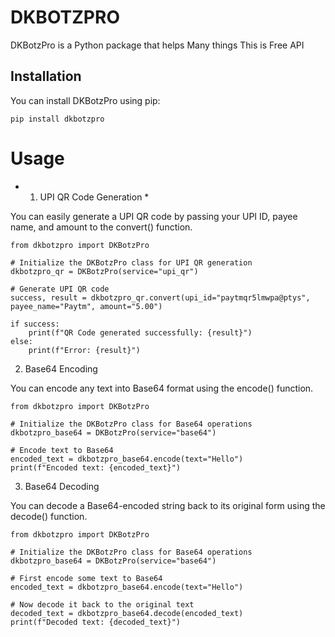 # DKBOTZPRO



DKBotzPro is a Python package that helps Many things This is Free API 

## Installation

You can install DKBotzPro using pip:

```
pip install dkbotzpro
```
# Usage
* 1. UPI QR Code Generation *

You can easily generate a UPI QR code by passing your UPI ID, payee name, and amount to the convert() function.
```
from dkbotzpro import DKBotzPro

# Initialize the DKBotzPro class for UPI QR generation
dkbotzpro_qr = DKBotzPro(service="upi_qr")

# Generate UPI QR code
success, result = dkbotzpro_qr.convert(upi_id="paytmqr5lmwpa@ptys", payee_name="Paytm", amount="5.00")

if success:
    print(f"QR Code generated successfully: {result}")
else:
    print(f"Error: {result}")
```
2. Base64 Encoding

You can encode any text into Base64 format using the encode() function.

```
from dkbotzpro import DKBotzPro

# Initialize the DKBotzPro class for Base64 operations
dkbotzpro_base64 = DKBotzPro(service="base64")

# Encode text to Base64
encoded_text = dkbotzpro_base64.encode(text="Hello")
print(f"Encoded text: {encoded_text}")
```
3. Base64 Decoding

You can decode a Base64-encoded string back to its original form using the decode() function.

```
from dkbotzpro import DKBotzPro

# Initialize the DKBotzPro class for Base64 operations
dkbotzpro_base64 = DKBotzPro(service="base64")

# First encode some text to Base64
encoded_text = dkbotzpro_base64.encode(text="Hello")

# Now decode it back to the original text
decoded_text = dkbotzpro_base64.decode(encoded_text)
print(f"Decoded text: {decoded_text}")

```
